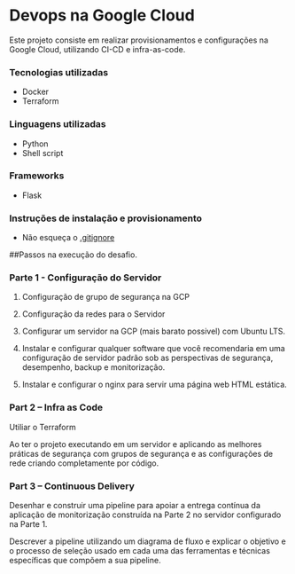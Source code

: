 # Devops na Google Cloud

Este projeto consiste em realizar provisionamentos e configurações na Google Cloud, utilizando CI-CD e infra-as-code.

### Tecnologias utilizadas
- Docker
- Terraform

### Linguagens utilizadas
- Python
- Shell script

### Frameworks
- Flask

### Instruções de instalação e provisionamento

- Não esqueça o [.gitignore](https://www.toptal.com/developers/gitignore)

##Passos na execução do desafio.

### **Parte 1 - Configuração do Servidor**

1. Configuração de grupo de segurança na GCP



2. Configuração da redes para o Servidor
3. Configurar um servidor na GCP (mais barato possivel) com Ubuntu LTS.
4. Instalar e configurar qualquer software que você recomendaria em uma configuração de servidor padrão sob as perspectivas de segurança, desempenho, backup e monitorização.
5. Instalar e configurar o nginx para servir uma página web HTML estática.

### **Part 2 – Infra as Code**

Utiliar o Terraform

Ao ter o projeto executando em um servidor e aplicando as melhores práticas de segurança com grupos de segurança e as configurações de rede criando completamente por código.


### **Part 3 – Continuous Delivery**

Desenhar e construir uma pipeline para apoiar a entrega contínua da aplicação de monitorização construída na Parte 2 no servidor configurado na Parte 1.

Descrever a pipeline utilizando um diagrama de fluxo e explicar o objetivo e o processo de seleção usado em cada uma das ferramentas e técnicas específicas que compõem a sua pipeline. 